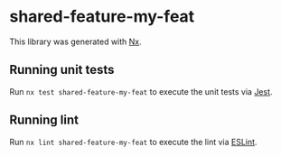 # shared-feature-my-feat

This library was generated with [Nx](https://nx.dev).

## Running unit tests

Run `nx test shared-feature-my-feat` to execute the unit tests via [Jest](https://jestjs.io).

## Running lint

Run `nx lint shared-feature-my-feat` to execute the lint via [ESLint](https://eslint.org/).
